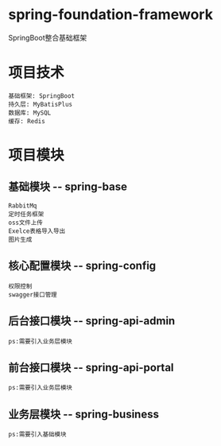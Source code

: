# spring-foundation-framework
SpringBoot整合基础框架

# 项目技术
    基础框架: SpringBoot
    持久层: MyBatisPlus
    数据库: MySQL
    缓存: Redis
# 项目模块
## 基础模块 -- spring-base
    RabbitMq
    定时任务框架
    oss文件上传
    Exelce表格导入导出
    图片生成
## 核心配置模块 -- spring-config
    权限控制
    swagger接口管理
## 后台接口模块 -- spring-api-admin
    ps:需要引入业务层模块
## 前台接口模块 -- spring-api-portal
    ps:需要引入业务层模块
## 业务层模块 -- spring-business
    ps:需要引入基础模块
